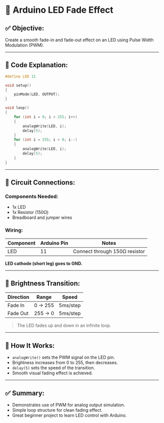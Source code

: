 # 🌟 Arduino LED Fade Effect

## ✅ Objective:

Create a smooth fade-in and fade-out effect on an LED using Pulse Width Modulation (PWM).

---

## 🧾 Code Explanation:

```cpp
#define LED 11

void setup()
{
    pinMode(LED, OUTPUT);
}

void loop()
{
    for (int i = 0; i < 255; i++)
    {
        analogWrite(LED, i);
        delay(5);
    }
    for (int i = 255; i > 0; i--)
    {
        analogWrite(LED, i);
        delay(5);
    }
}
```

---

## 🔌 Circuit Connections:

### Components Needed:

- 1x LED
- 1x Resistor (150Ω)
- Breadboard and jumper wires

### Wiring:

| Component | Arduino Pin | Notes                         |
| --------- | ----------- | ----------------------------- |
| LED       | 11          | Connect through 150Ω resistor |

**LED cathode (short leg) goes to GND.**

---

## 🌈 Brightness Transition:

| Direction | Range   | Speed    |
| --------- | ------- | -------- |
| Fade In   | 0 → 255 | 5ms/step |
| Fade Out  | 255 → 0 | 5ms/step |

> The LED fades up and down in an infinite loop.

---

## 🧠 How It Works:

- `analogWrite()` sets the PWM signal on the LED pin.
- Brightness increases from 0 to 255, then decreases.
- `delay(5)` sets the speed of the transition.
- Smooth visual fading effect is achieved.

---

## ✅ Summary:

- Demonstrates use of PWM for analog output simulation.
- Simple loop structure for clean fading effect.
- Great beginner project to learn LED control with Arduino.
